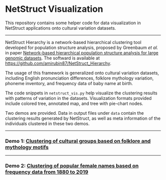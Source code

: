# NetStruct Visualization
This repository contains some helper code for data visualization in NetStruct applications onto cultural variation datasets.
_____

NetStruct Hierarchy is a network-based hierarchical clustering tool developed for population structure analysis, proposed by Greenbaum *et al.* in paper [Network-based hierarchical population structure analysis for large genomic datasets](https://genome.cshlp.org/content/early/2019/11/05/gr.250092.119). The softward is available at https://github.com/amirubin87/NetStruct_Hierarchy.

The usage of this framework is generalized onto cultural variation datasets, including English pronunciation differences, folklore mythology variation, phoneme inventory, and frequency data of baby name at birth. 

The code snippets in `netstruct_vis.py` help visualize the clustering results with patterns of variation in the datasets. 
Visualization formats provided include colored tree, annotated map, and tree with pie-chart nodes.

Two demos are provided. Data in output files under `data` contain the clustering results generated by NetStruct, as well as meta information of the individuals clustered in these two demos. 
_____
### Demo 1: [Clustering of cultural groups based on folklore and mythology motifs](VisDemo1.ipynb)

_____
### Demo 2: [Clustering of popular female names based on frequency data from 1880 to 2019](VisDemo2.ipynb)


